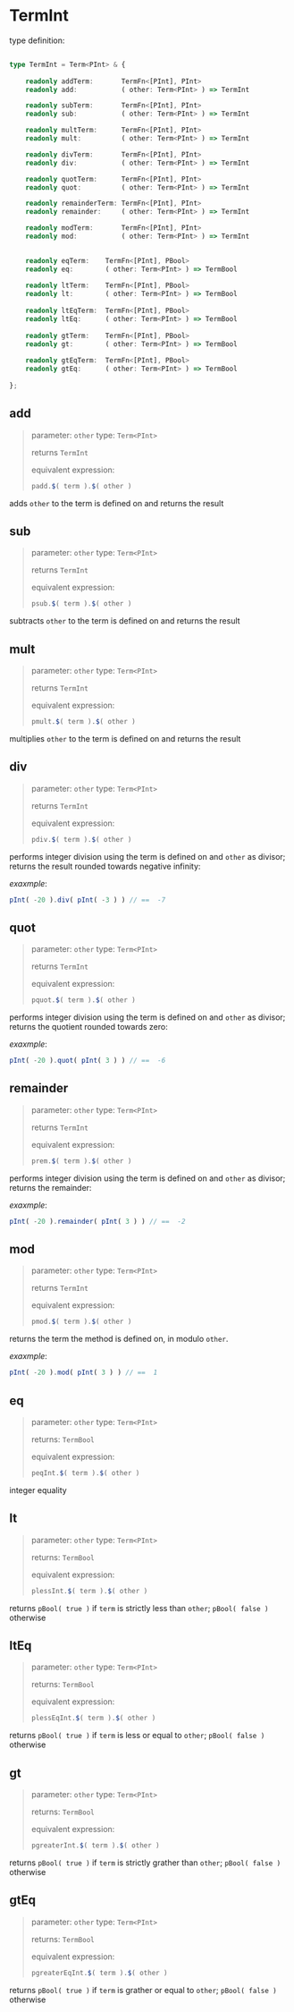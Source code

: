 # TermInt

type definition:
```ts

type TermInt = Term<PInt> & {
    
    readonly addTerm:       TermFn<[PInt], PInt>
    readonly add:           ( other: Term<PInt> ) => TermInt

    readonly subTerm:       TermFn<[PInt], PInt>
    readonly sub:           ( other: Term<PInt> ) => TermInt

    readonly multTerm:      TermFn<[PInt], PInt>
    readonly mult:          ( other: Term<PInt> ) => TermInt

    readonly divTerm:       TermFn<[PInt], PInt>
    readonly div:           ( other: Term<PInt> ) => TermInt

    readonly quotTerm:      TermFn<[PInt], PInt>
    readonly quot:          ( other: Term<PInt> ) => TermInt

    readonly remainderTerm: TermFn<[PInt], PInt>
    readonly remainder:     ( other: Term<PInt> ) => TermInt

    readonly modTerm:       TermFn<[PInt], PInt>
    readonly mod:           ( other: Term<PInt> ) => TermInt

    
    readonly eqTerm:    TermFn<[PInt], PBool>
    readonly eq:        ( other: Term<PInt> ) => TermBool
        
    readonly ltTerm:    TermFn<[PInt], PBool>
    readonly lt:        ( other: Term<PInt> ) => TermBool
        
    readonly ltEqTerm:  TermFn<[PInt], PBool>
    readonly ltEq:      ( other: Term<PInt> ) => TermBool
        
    readonly gtTerm:    TermFn<[PInt], PBool>
    readonly gt:        ( other: Term<PInt> ) => TermBool
        
    readonly gtEqTerm:  TermFn<[PInt], PBool>
    readonly gtEq:      ( other: Term<PInt> ) => TermBool
        
};
```

## add

> parameter: `other` type: `Term<PInt>`
> 
> returns `TermInt`
> 
> equivalent expression:
> ```ts
> padd.$( term ).$( other )
> ```

adds `other` to the term is defined on and returns the result


## sub

> parameter: `other` type: `Term<PInt>`
> 
> returns `TermInt`
> 
> equivalent expression:
> ```ts
> psub.$( term ).$( other )
> ```

subtracts `other` to the term is defined on and returns the result

## mult

> parameter: `other` type: `Term<PInt>`
> 
> returns `TermInt`
> 
> equivalent expression:
> ```ts
> pmult.$( term ).$( other )
> ```

multiplies `other` to the term is defined on and returns the result

## div

> parameter: `other` type: `Term<PInt>`
> 
> returns `TermInt`
> 
> equivalent expression:
> ```ts
> pdiv.$( term ).$( other )
> ```

performs integer division using the term is defined on and `other` as divisor; returns the result rounded towards negative infinity:

_exaxmple_:
```ts
pInt( -20 ).div( pInt( -3 ) ) // ==  -7
```

## quot

> parameter: `other` type: `Term<PInt>`
> 
> returns `TermInt`
> 
> equivalent expression:
> ```ts
> pquot.$( term ).$( other )
> ```

performs integer division using the term is defined on and `other` as divisor; returns the quotient rounded towards zero:

_exaxmple_:
```ts
pInt( -20 ).quot( pInt( 3 ) ) // ==  -6
```

## remainder

> parameter: `other` type: `Term<PInt>`
> 
> returns `TermInt`
> 
> equivalent expression:
> ```ts
> prem.$( term ).$( other )
> ```

performs integer division using the term is defined on and `other` as divisor; returns the remainder:

_exaxmple_:
```ts
pInt( -20 ).remainder( pInt( 3 ) ) // ==  -2
```

## mod

> parameter: `other` type: `Term<PInt>`
> 
> returns `TermInt`
> 
> equivalent expression:
> ```ts
> pmod.$( term ).$( other )
> ```

returns the term the method is defined on, in modulo `other`.

_exaxmple_:
```ts
pInt( -20 ).mod( pInt( 3 ) ) // ==  1
```

## eq

> parameter: `other` type: `Term<PInt>`
> 
> returns: `TermBool`
> 
> equivalent expression:
> ```ts
> peqInt.$( term ).$( other )
> ```

integer equality

## lt

> parameter: `other` type: `Term<PInt>`
> 
> returns: `TermBool`
> 
> equivalent expression:
> ```ts
> plessInt.$( term ).$( other )
> ```

returns `pBool( true )` if `term` is strictly less than `other`; `pBool( false )` otherwise

## ltEq

> parameter: `other` type: `Term<PInt>`
> 
> returns: `TermBool`
> 
> equivalent expression:
> ```ts
> plessEqInt.$( term ).$( other )
> ```

returns `pBool( true )` if `term` is less or equal to `other`; `pBool( false )` otherwise

## gt

> parameter: `other` type: `Term<PInt>`
> 
> returns: `TermBool`
> 
> equivalent expression:
> ```ts
> pgreaterInt.$( term ).$( other )
> ```

returns `pBool( true )` if `term` is strictly grather than `other`; `pBool( false )` otherwise

## gtEq

> parameter: `other` type: `Term<PInt>`
> 
> returns: `TermBool`
> 
> equivalent expression:
> ```ts
> pgreaterEqInt.$( term ).$( other )
> ```

returns `pBool( true )` if `term` is grather or equal to `other`; `pBool( false )` otherwise